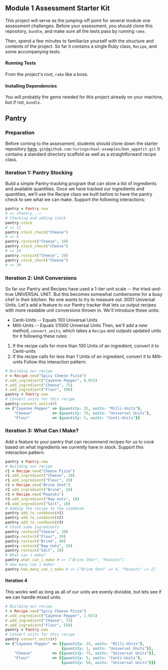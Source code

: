 ## Module 1 Assessment Starter Kit

This project will serve as the jumping-off point for several module one assessment challenges. Before your assessment, you should clone this repository, `bundle`, and make sure all the tests pass by running `rake`.

Then, spend a few minutes to familiarize yourself with the structure and contents of the project. So far it contains a single Ruby class, `Recipe`, and some accompanying tests.

#### Running Tests

From the project's root, `rake` like a boss.

#### Installing Dependencies

You will probably the gems needed for this project already on your machine, but if not, `bundle`.

## Pantry
### Preparation
Before coming to the assessment, students should clone down the starter repository [here](https://github.com/turingschool-examples/bon_appetit).
`git@github.com:turingschool-examples/bon_appetit.git`
It contains a standard directory scaffold as well as a straightforward recipe class.
### Iteration 1: Pantry Stocking
Build a simple Pantry-tracking program that can store a list of ingredients and available
quantities. Once we have tracked our ingredients and quantities, we'll use the Recipe class
we built before to have the pantry check to see what we can make.
Support the following interactions:
```ruby
pantry = Pantry.new
# => <Pantry...>
# Checking and adding stock
pantry.stock
# => {}
pantry.stock_check("Cheese")
# => 0
pantry.restock("Cheese", 10)
pantry.stock_check("Cheese")
# => 10
pantry.restock("Cheese", 20)
pantry.stock_check("Cheese")
# => 30
```
### Iteration 2: Unit Conversions
So far our Pantry and Recipes have used a 1-tier unit scale -- the tried-and-true UNIVERSAL UNIT. But this becomes somewhat cumbersome for a busy chef in their kitchen. No one wants to try to measure out .0001 Universal Units.
Let's add a feature to our Pantry tracker that lets us output recipes with more readable unit conversions thrown in.
We'll introduce these units:
* Centi-Units -- Equals 100 Universal Units
* Milli-Units -- Equals 1/1000 Universal Units
Then, we'll add a new method, `convert_units`, which takes a `Recipe` and outputs updated units for it following these rules:
1. If the recipe calls for more than 100 Units of an ingredient, convert it to Centi-units
2. If the recipe calls for less than 1 Units of an ingredient, convert it to Milli-units
Follow this interaction pattern:
```ruby
# Building our recipe
r = Recipe.new("Spicy Cheese Pizza")
r.add_ingredient("Cayenne Pepper", 0.025)
r.add_ingredient("Cheese", 75)
r.add_ingredient("Flour", 500)
pantry = Pantry.new
# Convert units for this recipe
pantry.convert_units(r)
=> {"Cayenne Pepper" => {quantity: 25, units: "Milli-Units"},
    "Cheese"         => {quantity: 75, units: "Universal Units"},
    "Flour"          => {quantity: 5, units: "Centi-Units"}}
```
### Iteration 3: What Can I Make?
Add a feature to your pantry that can recommend recipes for us to cook based on what
ingredients we currently have in stock.
Support this interaction pattern:
```ruby
pantry = Pantry.new
# Building our recipe
r1 = Recipe.new("Cheese Pizza")
r1.add_ingredient("Cheese", 20)
r1.add_ingredient("Flour", 20)
r2 = Recipe.new("Brine Shot")
r2.add_ingredient("Brine", 10)
r3 = Recipe.new("Peanuts")
r3.add_ingredient("Raw nuts", 10)
r3.add_ingredient("Salt", 10)
# Adding the recipe to the cookbook
pantry.add_to_cookbook(r1)
pantry.add_to_cookbook(r2)
pantry.add_to_cookbook(r3)
# Stock some ingredients
pantry.restock("Cheese", 10)
pantry.restock("Flour", 20)
pantry.restock("Brine", 40)
pantry.restock("Raw nuts", 20)
pantry.restock("Salt", 20)
# What can i make?
pantry.what_can_i_make # => ["Brine Shot", "Peanuts"]
# How many can i make?
pantry.how_many_can_i_make # => {"Brine Shot" => 4, "Peanuts" => 2}
```
#### Iteration 4
This works well as long as all of our units are evenly divisible, but lets see if we can handle mixed units.
```ruby
# Building our recipe
r = Recipe.new("Spicy Cheese Pizza")
r.add_ingredient("Cayenne Pepper", 1.025)
r.add_ingredient("Cheese", 75)
r.add_ingredient("Flour", 550)
pantry = Pantry.new
# Convert units for this recipe
pantry.convert_units(r)
=> {"Cayenne Pepper" => [{quantity: 25, units: "Milli-Units"},
                         {quantity: 1, units: "Universal Units"}],
    "Cheese"         => [{quantity: 75, units: "Universal Units"}],
    "Flour"          => [{quantity: 5, units: "Centi-Units"},
                         {quantity: 50, units: "Universal Units"}]}
```
